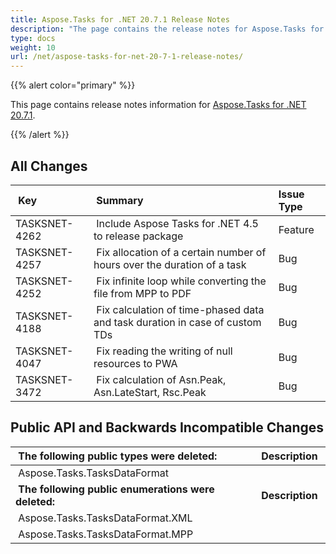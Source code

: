 ```yaml
---
title: Aspose.Tasks for .NET 20.7.1 Release Notes
description: "The page contains the release notes for Aspose.Tasks for .NET 20.7.1."
type: docs
weight: 10
url: /net/aspose-tasks-for-net-20-7-1-release-notes/
---
```


{{% alert color="primary" %}} 

This page contains release notes information for [Aspose.Tasks for .NET 20.7.1](https://downloads.aspose.com/tasks/net/new-releases/-aspose.tasks-for-.net-20.7.1/).

{{% /alert %}} 
## **All Changes**

| **Key** | **Summary** |**Issue Type**|
| :- | :- | :- |
|TASKSNET-4262 | Include Aspose Tasks for .NET 4.5 to release package |Feature|
|TASKSNET-4257 | Fix allocation of a certain number of hours over the duration of a task |Bug |
|TASKSNET-4252 | Fix infinite loop while converting the file from MPP to PDF |Bug |
|TASKSNET-4188 | Fix calculation of time-phased data and task duration in case of custom TDs |Bug |
|TASKSNET-4047 | Fix reading the writing of null resources to PWA |Bug |
|TASKSNET-3472 | Fix calculation of Asn.Peak, Asn.LateStart, Rsc.Peak |Bug |

## **Public API and Backwards Incompatible Changes**

| **The following public types were deleted:** | **Description** |
| :- | :- |
| Aspose.Tasks.TasksDataFormat |  |
| **The following public enumerations were deleted:** | **Description** |
| Aspose.Tasks.TasksDataFormat.XML |  |
| Aspose.Tasks.TasksDataFormat.MPP | |

